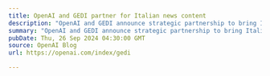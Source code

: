 ```yaml
---
title: OpenAI and GEDI partner for Italian news content
description: "OpenAI and GEDI announce strategic partnership to bring Italian-language news content to ChatGPT."
summary: "OpenAI and GEDI announce strategic partnership to bring Italian-language news content to ChatGPT."
pubDate: Thu, 26 Sep 2024 04:30:00 GMT
source: OpenAI Blog
url: https://openai.com/index/gedi

---
```


